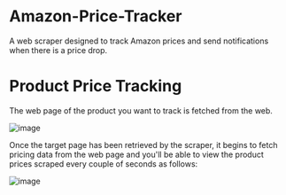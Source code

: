 # Amazon-Price-Tracker
A web scraper designed to track Amazon prices and send notifications when there is a price drop.

# Product Price Tracking

The web page of the product you want to track is fetched from the web. 

![image](https://user-images.githubusercontent.com/61287560/190400932-3b3ece0a-0a64-498e-8a5a-cf2048d3746b.png)
 


Once the target page has been retrieved by the scraper, it begins to fetch pricing data from the web page and you'll be able to view the product prices scraped every couple of seconds as follows:

![image](https://user-images.githubusercontent.com/61287560/190401069-193fc6ac-4ae1-49fd-b37c-83a9cf05cf35.png)




